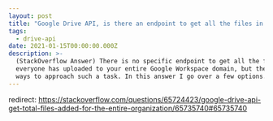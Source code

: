 ```yaml
---
layout: post
title: "Google Drive API, is there an endpoint to get all the files in my domain?"
tags:
  - drive-api
date: 2021-01-15T00:00:00.000Z
description: >-
  (StackOverflow Answer) There is no specific endpoint to get all the files that
  everyone has uploaded to your entire Google Workspace domain, but there are
  ways to approach such a task. In this answer I go over a few options.
---
```


redirect: https://stackoverflow.com/questions/65724423/google-drive-api-get-total-files-added-for-the-entire-organization/65735740#65735740
